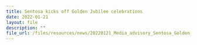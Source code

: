 ```yaml
---
title: Sentosa kicks off Golden Jubilee celebrations
date: 2022-01-21
layout: file
description: ""
file_url: /files/resources/news/20220121_Media_advisory_Sentosa_Golden_Jubilee.pdf
---
```

